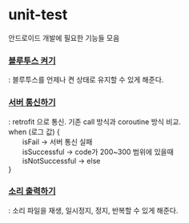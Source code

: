 # unit-test
안드로이드 개발에 필요한 기능들 모음

### [블루투스 켜기](https://github.com/jin-vita/test-bluetooth)
: 블루투스를 언제나 켠 상태로 유지할 수 있게 해준다.

### [서버 통신하기](https://github.com/jin-vita/test-retrofit)
: retrofit 으로 통신. 기존 call 방식과 coroutine 방식 비교.  
when (로그 값) {  
  isFail -> 서버 통신 실패  
  isSuccessful -> code가 200~300 범위에 있을때  
  isNotSuccessful -> else  
}

### [소리 출력하기](https://github.com/jin-vita/test-sound-player)
: 소리 파일을 재생, 일시정지, 정지, 반복할 수 있게 해준다.
